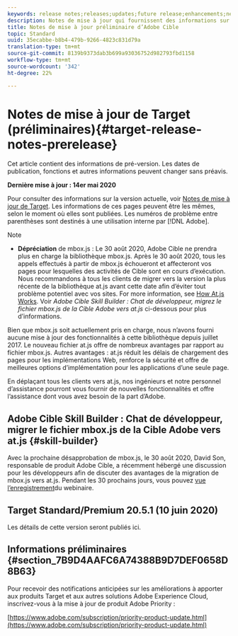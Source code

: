 ```yaml
---
keywords: release notes;releases;updates;future release;enhancements;new features;fixes;updates
description: Notes de mise à jour qui fournissent des informations sur les fonctionnalités, les améliorations et les correctifs des dernières versions ou des prochaines versions de la Cible Adobe DNL.
title: Notes de mise à jour préliminaire d’Adobe Cible
topic: Standard
uuid: 35ecabbe-b8b4-479b-9266-4823c831d79a
translation-type: tm+mt
source-git-commit: 8139b9373dab3b699a93036752d982793fbd1158
workflow-type: tm+mt
source-wordcount: '342'
ht-degree: 22%

---
```



# Notes de mise à jour de Target (préliminaires){#target-release-notes-prerelease}

Cet article contient des informations de pré-version. Les dates de publication, fonctions et autres informations peuvent changer sans préavis.

**Dernière mise à jour : 14er mai 2020**

Pour consulter des informations sur la version actuelle, voir [Notes de mise à jour de Target](release-notes.md). Les informations de ces pages peuvent être les mêmes, selon le moment où elles sont publiées. Les numéros de problème entre parenthèses sont destinés à une utilisation interne par [!DNL Adobe].

>[!NOTE]
>
>* **Dépréciation** de mbox.js : Le 30 août 2020, Adobe Cible ne prendra plus en charge la bibliothèque mbox.js. Après le 30 août 2020, tous les appels effectués à partir de mbox.js échoueront et affecteront vos pages pour lesquelles des activités de Cible sont en cours d’exécution. Nous recommandons à tous les clients de migrer vers la version la plus récente de la bibliothèque at.js avant cette date afin d’éviter tout problème potentiel avec vos sites. For more information, see [How At.js Works](/help/c-implementing-target/c-implementing-target-for-client-side-web/c-how-atjs-works/how-atjs-works.md). Voir *Adobe Cible Skill Builder : Chat de développeur, migrez le fichier mbox.js de la Cible Adobe vers at.js* ci-dessous pour plus d’informations.
   >
   >   
   Bien que mbox.js soit actuellement pris en charge, nous n’avons fourni aucune mise à jour des fonctionnalités à cette bibliothèque depuis juillet 2017. Le nouveau fichier at.js offre de nombreux avantages par rapport au fichier mbox.js. Autres avantages : at.js réduit les délais de chargement des pages pour les implémentations Web, renforce la sécurité et offre de meilleures options d’implémentation pour les applications d’une seule page.
   >
   >   
   En déplaçant tous les clients vers at.js, nos ingénieurs et notre personnel d’assistance pourront vous fournir de nouvelles fonctionnalités et offre l’assistance dont vous avez besoin de la part d’Adobe.


## Adobe Cible Skill Builder : Chat de développeur, migrer le fichier mbox.js de la Cible Adobe vers at.js {#skill-builder}

Avec la prochaine désapprobation de mbox.js, le 30 août 2020, David Son, responsable de produit Adobe Cible, a récemment hébergé une discussion pour les développeurs afin de discuter des avantages de la migration de mbox.js vers at.js. Pendant les 30 prochains jours, vous pouvez [vue l’enregistrement](https://seminars.adobeconnect.com/ptdo6mfo6qn6/?proto=true)du webinaire.

## Target Standard/Premium 20.5.1 (10 juin 2020)

Les détails de cette version seront publiés ici.

## Informations préliminaires {#section_7B9D4AAFC6A74388B9D7DEF0658D8B63}

Pour recevoir des notifications anticipées sur les améliorations à apporter aux produits Target et aux autres solutions Adobe Experience Cloud, inscrivez-vous à la mise à jour de produit Adobe Priority :

[https://www.adobe.com/subscription/priority-product-update.html](https://www.adobe.com/subscription/priority-product-update.html)
